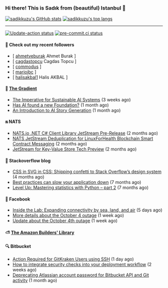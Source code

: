 ### Hi there! This is Sadık from (beautiful) Istanbul 👋

[![sadikkuzu's GitHub stats](https://github-readme-stats.vercel.app/api?username=sadikkuzu&show_icons=true&theme=dark&hide=stars&hide_title=true)](https://github.com/sadikkuzu)
[![sadikkuzu's top langs](https://github-readme-stats.vercel.app/api/top-langs/?username=sadikkuzu&langs_count=6&layout=compact&theme=dark&hide_title=true)](https://github.com/sadikkuzu)

---

[![Update-action status](https://github.com/sadikkuzu/sadikkuzu/actions/workflows/sadikkuzu.yml/badge.svg)](https://github.com/sadikkuzu/sadikkuzu/actions/workflows/sadikkuzu.yml)
[![pre-commit.ci status](https://results.pre-commit.ci/badge/github/sadikkuzu/sadikkuzu/master.svg)](https://results.pre-commit.ci/latest/github/sadikkuzu/sadikkuzu/master)

#### 🔭 Check out my recent followers

- [ [ahmetveburak](https://github.com/ahmetveburak) Ahmet Burak ]
- [ [cagdastopcu](https://github.com/cagdastopcu) Cagdas Topcu ]
- [ [commodus](https://github.com/commodus)  ]
- [ [mariojbc](https://github.com/mariojbc)  ]
- [ [halisakbal1](https://github.com/halisakbal1) Halis AKBAL ]


#### 🔻 [The Gradient](https://thegradient.pub)

- [The Imperative for Sustainable AI Systems](https://thegradient.pub/sustainable-ai/) (3 weeks ago)
- [Has AI found a new Foundation?](https://thegradient.pub/has-ai-found-a-new-foundation/) (1 month ago)
- [An Introduction to AI Story Generation](https://thegradient.pub/an-introduction-to-ai-story-generation/) (1 month ago)


#### 🔛 NATS

- [NATS.io .NET C# Client Library JetStream Pre-Release](https://nats.io/blog/jetstream-dotnet-pre-release/) (2 months ago)
- [NATS JetStream Deduplication for LinuxForHealth Blockchain Smart Contract Messaging](https://nats.io/blog/nats-jetstream-deduplication-for-lfh/) (2 months ago)
- [JetStream for Key-Value Store Tech Preview](https://nats.io/blog/kv-cli/) (2 months ago)


#### 📰 Stackoverflow blog

- [CSS in SVG in CSS: Shipping confetti to Stack Overflow’s design system](https://stackoverflow.blog/2021/05/31/shipping-confetti-to-stack-overflows-design-system/) (4 months ago)
- [Best practices can slow your application down](https://stackoverflow.blog/2021/03/03/best-practices-can-slow-your-application-down/) (7 months ago)
- [Level Up: Mastering statistics with Python – part 2](https://stackoverflow.blog/2021/02/23/level-up-mastering-statistics-with-python-part-2/) (7 months ago)


#### 📢 Facebook

- [Inside the Lab: Expanding connectivity by sea, land, and air](https://tech.fb.com/inside-the-lab-connectivity/) (5 days ago)
- [More details about the October 4 outage](https://engineering.fb.com/2021/10/05/networking-traffic/outage-details/) (1 week ago)
- [Update about the October 4th outage](https://engineering.fb.com/2021/10/04/networking-traffic/outage/) (1 week ago)


#### ⛅ [The Amazon Builders' Library](https://aws.amazon.com/builders-library/)


#### 🔍 Bitbucket

- [Action Required for GitKraken Users using SSH](https://bitbucket.org/blog/action-required-for-gitkraken-users-using-ssh) (1 day ago)
- [How to integrate security checks into your deployment workflow](https://bitbucket.org/blog/bb-snyk-security) (2 weeks ago)
- [Deprecating Atlassian account password for Bitbucket API and Git activity](https://bitbucket.org/blog/deprecating-atlassian-account-password-for-bitbucket-api-and-git-activity) (1 month ago)
